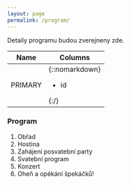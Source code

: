 ```yaml
---
layout: page
permalink: /program/
---
```


Detaily programu budou zverejneny zde.

|Name   |Columns                               |
|-------|--------------------------------------|
|PRIMARY|{::nomarkdown}<ul><li>id</li></ul>{:/}|

### Program
1. Obřad
2. Hostina
3. Zahájení posvatební party
4. Svatební program
5. Konzert
6. Oheň a opékání špekáčků!
